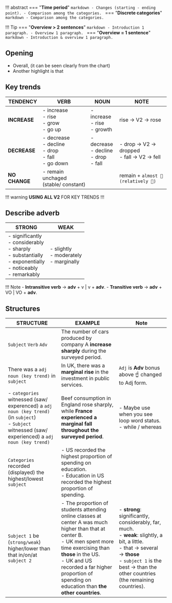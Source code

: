 !!! abstract
    === "**Time period**"
       ```markdown
        - Changes (starting - ending point).
        - Comparison among the categories.
       ```
    === "**Discrete categories**"
       ```markdown
       - Comparison among the categories.
       ```


!!! Tip
    === "**Overview > 2 sentences**"
        ```markdown
        - Introduction 1 paragraph.
        - Overview 1 paragraph.
        ```
    === "**Overview = 1 sentence**"
        ```markdown
        - Introduction & overview 1 paragraph.
        ```

## Opening
- Overall, (it can be seen clearly from the chart) ``    ``
- Another highlight is that ``    ``

## Key trends
| TENDENCY | VERB | NOUN | NOTE |
| ----------- | ----------- | ----------- | ----------- |
| **INCREASE** | - increase <br/> - rise <br/> - grow <br/> - go up | - increase <br/> - rise <br/> - growth | rise $\rightarrow$ V2 $\rightarrow$ rose |
| **DECREASE** | - decrease <br/> - decline <br/> - drop <br/> - fall <br/> - go down | - decrease <br/> - decline <br/> - drop <br/> - fall | - drop $\rightarrow$ V2 $\rightarrow$ dropped <br/> - fall $\rightarrow$ V2 $\rightarrow$ fell |
| **NO CHANGE** | - remain unchaged (stable/ constant) | | remain + ``almost 💯  (relatively 👀)`` |
!!! warning
    **USING ALL V2** FOR KEY TRENDS !!!

## Describe adverb
| STRONG | WEAK |
| ----------- | ----------- |
| - significantly <br/> - considerably <br/> - sharply <br/> - substantially <br/> - exponentially <br/> - noticeably <br/> - remarkably | - slightly <br/> - moderately <br/> - marginally |

!!! Note
    - **Intransitive verb** $\rightarrow$ **adv** + v | v + **adv**.
    - **Transitive verb** $\rightarrow$ **adv** + VO | VO + **adv**.

## Structures
| STRUCTURE | EXAMPLE | Note |
| ----------- | ----------- | ----------- |
| ``Subject`` ``Verb`` ``Adv`` | The number of cars produced by company A **increase sharply** during the surveyed period. | |
| There was a ``adj`` ``noun (key trend)`` in ``subject`` | In UK, there was a **marginal rise** in the investment in public services. | ``Adj`` is **Adv** bonus above ☝️ changed to Adj form. |
| - ``categories`` witnessed (saw/ experenced) a ``adj`` ``noun (key trend)`` (in ``subject``) <br/> - ``Subject`` witnessed (saw/ experienced) a ``adj`` ``noun (key trend)`` | Beef consumption in England rose sharply, while **France experienced a marginal fall throughout the surveyed period**. | - Maybe use when you see loop word status. <br/> - while / whereas |
| ``Categories`` recorded (displayed) the highest/lowest ``subject`` | - US recorded the highest proportion of spending on education. <br/> - Education in US recorded the highest proportion of spending. | |
| ``Subject 1`` be (``strong/weak``) higher/lower than that in/on/at ``subject 2`` | - The proportion of students attending online classes at center A was much higher than that at center B. <br/> - UK men spent more time exercising than **those** in the US. <br/> - UK and US recorded a far higher proportion of spending on education than **the other countries**.| - **strong**: significantly, considerably, far, much. <br/> - **weak**: slightly, a bit, a little. <br/> - that $\rightarrow$ several $\rightarrow$ **those** <br/> - ``subject 1`` is the best $\rightarrow$ than the other countries (the remaining countries). |